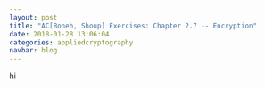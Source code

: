 ```yaml
---
layout: post
title: "AC[Boneh, Shoup] Exercises: Chapter 2.7 -- Encryption"
date: 2018-01-28 13:06:04
categories: appliedcryptography
navbar: blog
---
```

hi
